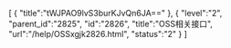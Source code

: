[
	{
		"title":"tWJPAO9lvS3burKJvQn6JA=="
	},
	{
		"level":"2",
		"parent_id":"2825",
		"id":"2826",
		"title":"OSS相关接口",
		"url":"/help/OSSxgjk2826.html",
		"status":"2"
	}
]